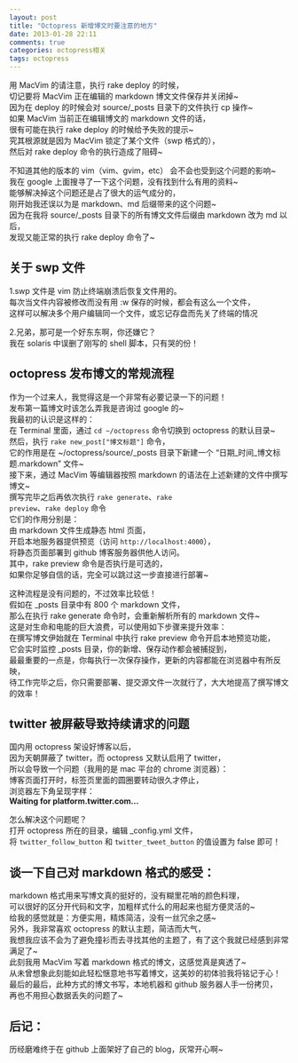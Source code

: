 ```yaml
---
layout: post
title: "Octopress 新增博文时要注意的地方"
date: 2013-01-28 22:11
comments: true
categories: octopress相关
tags: octopress
---
```

用 MacVim 的请注意，执行 rake deploy 的时候，  
切记要将 MacVim 正在编辑的 markdown 博文文件保存并关闭掉~  
因为在 deploy 的时候会对 source/\_posts 目录下的文件执行 cp 操作~  
如果 MacVim 当前正在编辑博文的 markdown 文件的话，  
很有可能在执行 rake deploy 的时候给予失败的提示~  
究其根源就是因为 MacVim 锁定了某个文件（swp 格式的），  
然后对 rake deploy 命令的执行造成了阻碍~  
<!-- more -->  
不知道其他的版本的 vim（vim、gvim，etc） 会不会也受到这个问题的影响~  
我在 google 上面搜寻了一下这个问题，没有找到什么有用的资料~  
能够解决掉这个问题还是占了很大的运气成分的，  
刚开始我还误以为是 markdown、md 后缀带来的这个问题~  
因为在我将 source/\_posts 目录下的所有博文文件后缀由 markdown 改为 md 以后，  
发现又能正常的执行 rake deploy 命令了~  

关于 swp 文件
-
1.swp 文件是 vim 防止终端崩溃后恢复文件用的。  
每次当文件内容被修改而没有用 :w 保存的时候，都会有这么一个文件，  
这样可以解决多个用户编辑同一个文件，或忘记存盘而先关了终端的情况  

2.兄弟，那可是一个好东东啊，你还嫌它？  
我在 solaris 中误删了刚写的 shell 脚本，只有哭的份！  

octopress 发布博文的常规流程
-
作为一个过来人，我觉得这是一个非常有必要记录一下的问题！  
发布第一篇博文时该怎么弄我是咨询过 google 的~  
我最初的认识是这样的：  
在 Terminal 里面，通过 <code>cd ~/octopress</code> 命令切换到 octopress 的默认目录~  
然后，执行 <code>rake new\_post["博文标题"]</code> 命令，  
它的作用是在 ~/octopress/source/\_posts 目录下新建一个 “日期\_时间\_博文标题.markdown” 文件~  
接下来，通过 MacVim 等编辑器按照 markdown 的语法在上述新建的文件中撰写博文~  
撰写完毕之后再依次执行 <code>rake generate</code>、<code>rake preview</code>、<code>rake deploy</code> 命令  
它们的作用分别是：  
由 markdown 文件生成静态 html 页面，  
开启本地服务器提供预览（访问 <code>http://localhost:4000</code>），  
将静态页面部署到 github 博客服务器供他人访问。  
其中，rake preview 命令是否执行是可选的，  
如果你足够自信的话，完全可以跳过这一步直接进行部署~  

这种流程是没有问题的，不过效率比较低！  
假如在 \_posts 目录中有 800 个 markdown 文件，  
那么在执行 rake generate 命令时，会重新解析所有的 markdown 文件~  
这是对生命和电能的巨大浪费，可以使用如下步骤来提升效率：  
在撰写博文伊始就在 Terminal 中执行 rake preview 命令开启本地预览功能，  
它会实时监控 \_posts 目录，你的新增、保存动作都会被捕捉到，  
最最重要的一点是，你每执行一次保存操作，更新的内容都能在浏览器中有所反映，  
待工作完毕之后，你只需要部署、提交源文件一次就行了，大大地提高了撰写博文的效率！

twitter 被屏蔽导致持续请求的问题
-
国内用 octopress 架设好博客以后，  
因为天朝屏蔽了 twitter，而 octopress 又默认启用了 twitter，  
所以会导致一个问题（我用的是 mac 平台的 chrome 浏览器）：  
博客页面打开时，标签页里面的圆圈要转动很久才停止，  
浏览器左下角呈现字样：  
__Waiting for platform.twitter.com...__  

怎么解决这个问题呢？  
打开 octopress 所在的目录，编辑 \_config.yml 文件，  
将 <code>twitter_follow_button</code> 和 <code>twitter_tweet_button</code> 的值设置为 false 即可！

谈一下自己对 markdown 格式的感受：
-
markdown 格式用来写博文真的挺好的，没有糊里花哨的颜色料理，  
可以很好的区分开代码和文字，加粗样式什么的用起来也挺方便灵活的~  
给我的感觉就是：方便实用，精炼简洁，没有一丝冗余之感~  
另外，我非常喜欢 octopress 的默认主题，简洁而大气，  
我想我应该不会为了避免撞衫而去寻找其他的主题了，有了这个我就已经感到非常满足了~  
此刻我用 MacVim 写着 markdown 格式的博文，这感觉真是爽透了~  
从未曾想象此刻能如此轻松惬意地书写着博文，这美妙的初体验我将铭记于心！  
最后的最后，此种方式的博文书写，本地机器和 github 服务器人手一份拷贝，  
再也不用担心数据丢失的问题了~  

后记：  
-
历经磨难终于在 github 上面架好了自己的 blog，灰常开心啊~

